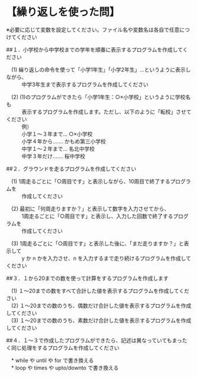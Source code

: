 【繰り返しを使った問】
==========

※必要に応じて変数を設定してください。ファイル名や変数名は各自で任意につけてください  

##１．小学校から中学校までの学年を順番に表示するプログラムを作成してください  

　(1) 繰り返しの命令を使って「小学1年生」「小学2年生」...というように表示しながら、  
　　　中学3年生まで表示するプログラムを作成してください  

　(2) (1)のプログラムができたら「小学1年生：○×小学校」というように学校名も  
　　　表示するプログラムを作成します。ただし、以下のように「転校」させてください  
　　　例）  
　　　小学１～３年まで... ○×小学校  
　　　小学４年から....... かもめ第三小学校  
　　　中学１～２年まで... 名北中学校  
　　　中学３年だけ....... 桜中学校  


##２．グラウンドを走るプログラムを作成してください  

　(1) 1周走るごとに「○周目です」と表示しながら、10周目で終了するプログラムを  
　　　作成してください  

　(2) 最初に「何周走りますか？」と表示して数字を入力させてから、  
　　　1周走るごとに「○周目です」と表示し、入力した回数で終了するプログラムを  
　　　作成してください  

　(3) 1周走るごとに「○周目です」と表示した後に、「まだ走りますか？」と表示して  
　　　y か n かを入力させ、n を入力するまで走り続けるプログラムを作成してください  


##３．１から20までの数を使って計算をするプログラムを作成します  

　(1) １～20までの数をすべて合計した値を表示するプログラムを作成してください  
　(2) １～20までの数のうち、偶数だけ合計した値を表示するプログラムを作成してください  
　(3) １～20までの数のうち、素数だけ合計した値を表示するプログラムを作成してください  


##４．１～３で作成したプログラムができたら、記述は異なっていてもまったく同じ処理をするプログラムを作成してください  

　* while や until や for で書き換える  
　* loop や times や upto/downto で書き換える  


